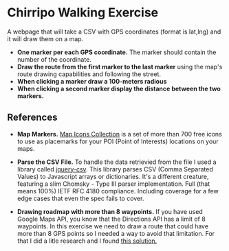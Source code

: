 Chirripo Walking Exercise
===========================

A webpage that will take a CSV with GPS coordinates (format is lat,lng) and it will draw them on a map.

- **One marker per each GPS coordinate.** The marker should contain the number of the coordinate.
- **Draw the route from the first marker to the last marker** using the map's route drawing capabilities and following the street.
- **When clicking a marker draw a 100-meters radious**
- **When clicking a second marker display the distance between the two markers.**

## References
- **Map Markers.** 
[Map Icons Collection](http://mapicons.nicolasmollet.com) is a set of more than 700 free icons to use as placemarks for your POI (Point of Interests) locations on your maps.
 
- **Parse the CSV File.** 
To handle the data retrievied from the file I used a library called [jquery-csv](https://code.google.com/p/jquery-csv/). This library parses CSV (Comma Separated Values) to Javascript arrays or dictionaries. It's a different creature, featuring a slim Chomsky - Type III parser implementation. Full (that means 100%) IETF RFC 4180 compliance. Including coverage for a few edge cases that even the spec fails to cover. 

- **Drawing roadmap with more than 8 waypoints.**
If you have used Google Maps API, you know that the Directions API has a limit of 8 waypoints. In this exercise we need to draw a route that could have more than 8 GPS points so I needed a way to avoid that limitation. For that I did a litle research and I found [this solution.](http://stackoverflow.com/a/19157951/1310835)